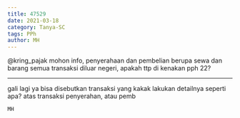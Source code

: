 ```yaml
---
title: 47529
date: 2021-03-18
category: Tanya-SC
tags: PPh
author: MH
---
```


@kring_pajak mohon info, penyerahaan dan pembelian berupa sewa dan barang semua transaksi diluar negeri, apakah ttp di kenakan pph 22?

---

gali lagi ya bisa disebutkan transaksi yang kakak lakukan detailnya seperti apa? atas transaksi penyerahan, atau pemb

`MH`
